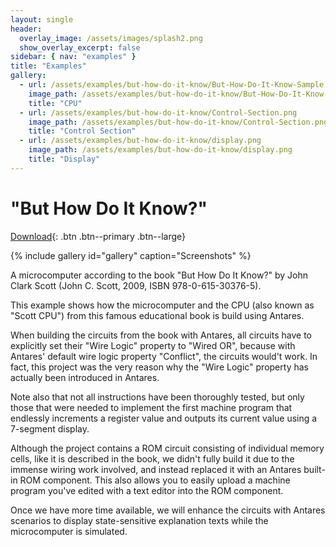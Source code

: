 ```yaml
---
layout: single
header:
  overlay_image: /assets/images/splash2.png
  show_overlay_excerpt: false
sidebar: { nav: "examples" }
title: "Examples"
gallery:
  - url: /assets/examples/but-how-do-it-know/But-How-Do-It-Know-Sample.png
    image_path: /assets/examples/but-how-do-it-know/But-How-Do-It-Know-Sample.png
    title: "CPU"
  - url: /assets/examples/but-how-do-it-know/Control-Section.png
    image_path: /assets/examples/but-how-do-it-know/Control-Section.png
    title: "Control Section"
  - url: /assets/examples/but-how-do-it-know/display.png
    image_path: /assets/examples/but-how-do-it-know/display.png
    title: "Display"
---
```


# "But How Do It Know?"

[Download](https://github.com/flandreas/antares/releases/download/v1.13.0/But-How-Do-It-Know.acp){: 
.btn .btn--primary .btn--large}

{% include gallery id="gallery" caption="Screenshots" %}

A microcomputer according to the book "But How Do It Know?" by John Clark Scott (John C. Scott, 2009, ISBN 978-0-615-30376-5).

This example shows how the microcomputer and the CPU (also known as "Scott CPU") from this famous educational book is build using Antares.

When building the circuits from the book with Antares, all circuits have to explicitly set their "Wire Logic" property to "Wired OR", because with Antares' default wire logic property "Conflict", the circuits would't work. In fact, this project was the very reason why the "Wire Logic" property has actually been introduced in Antares.

Note also that not all instructions have been thoroughly tested, but only those that were needed to implement the first machine program that endlessly increments a register value and outputs its current value using a 7-segment display.

Although the project contains a ROM circuit consisting of individual memory cells, like it is described in the book, we didn't fully build it due to the immense wiring work involved, and instead replaced it with an Antares built-in ROM component. This also allows you to easily upload a machine program you've edited with a text editor into the ROM component.

Once we have more time available, we will enhance the circuits with Antares scenarios to display state-sensitive explanation texts while the microcomputer is simulated.
